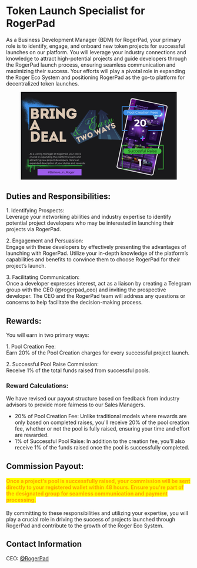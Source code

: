 # Token Launch Specialist for RogerPad

As a Business Development Manager (BDM) for RogerPad, your primary role is to identify, engage, and onboard new token projects for successful launches on our platform. You will leverage your industry connections and knowledge to attract high-potential projects and guide developers through the RogerPad launch process, ensuring seamless communication and maximizing their success. Your efforts will play a pivotal role in expanding the Roger Eco System and positioning RogerPad as the go-to platform for decentralized token launches.

&#x20;

<figure><img src="../../.gitbook/assets/LISTING MANAGER.png" alt=""><figcaption></figcaption></figure>

## Duties and Responsibilities:

1\. Identifying Prospects:\
Leverage your networking abilities and industry expertise to identify potential project developers who may be interested in launching their projects via RogerPad.

2\. Engagement and Persuasion:\
Engage with these developers by effectively presenting the advantages of launching with RogerPad. Utilize your in-depth knowledge of the platform’s capabilities and benefits to convince them to choose RogerPad for their project’s launch.

3\. Facilitating Communication:\
Once a developer expresses interest, act as a liaison by creating a Telegram group with the CEO (@rogerpad\_ceo) and inviting the prospective developer. The CEO and the RogerPad team will address any questions or concerns to help facilitate the decision-making process.

## Rewards:

You will earn in two primary ways:

1\. Pool Creation Fee:\
Earn 20% of the Pool Creation charges for every successful project launch.

2\. Successful Pool Raise Commission:\
Receive 1% of the total funds raised from successful pools.

### Reward Calculations:

We have revised our payout structure based on feedback from industry advisors to provide more fairness to our Sales Managers.

* 20% of Pool Creation Fee: Unlike traditional models where rewards are only based on completed raises, you'll receive 20% of the pool creation fee, whether or not the pool is fully raised, ensuring your time and effort are rewarded.
* 1% of Successful Pool Raise: In addition to the creation fee, you'll also receive 1% of the funds raised once the pool is successfully completed.

## Commission Payout:

#### <mark style="color:orange;">Once a project’s pool is successfully raised, your commission will be sent directly to your registered wallet within 48 hours. Ensure you're part of the designated group for seamless communication and payment processing.</mark>

By committing to these responsibilities and utilizing your expertise, you will play a crucial role in driving the success of projects launched through RogerPad and contribute to the growth of the Roger Eco System.

## Contact Information

CEO: [ @RogerPad](https://t.me/rogerpad)
